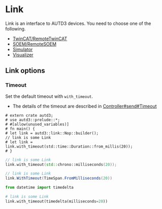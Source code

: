 # Link

Link is an interface to AUTD3 devices.
You need to choose one of the following.

- [TwinCAT/RemoteTwinCAT](./link/twincat.md)
- [SOEM/RemoteSOEM](./link/soem.md)
- [Simulator](./link/simulator.md)
- [Visualizer](./link/visualize.md)

## Link options

### Timeout

Set the default timeout with `with_timeout`.

- The details of the timeout are described in [Controller#send#Timeout](./controller.md#timeout)

```rust,edition2021
# extern crate autd3;
# use autd3::prelude::*;
# #[allow(unused_variables)]
# fn main() {
# let link = autd3::link::Nop::builder();
// link is some Link
# let link =
link.with_timeout(std::time::Duration::from_millis(20));
# }
```

```cpp
// link is some Link
link.with_timeout(std::chrono::milliseconds(20));
```

```cs
// link is some Link
link.WithTimeout(TimeSpan.FromMilliseconds(20))
```

```python
from datetime import timedelta

# link is some Link
link.with_timeout(timedelta(milliseconds=20))
```
